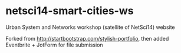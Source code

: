 netsci14-smart-cities-ws
========================

Urban System and Networks workshop (satellite of NetSci14) website

Forked from http://startbootstrap.com/stylish-portfolio, then added Eventbrite + JotForm for file submission
